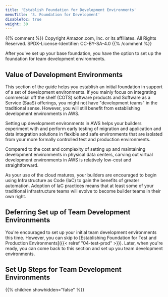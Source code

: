 ```yaml
---
title: 'Establish Foundation for Development Environments'
menuTitle: '3. Foundation for Development'
disableToc: true
weight: 30
---
```


{{% comment %}}
Copyright Amazon.com, Inc. or its affiliates. All Rights Reserved.
SPDX-License-Identifier: CC-BY-SA-4.0
{{% /comment %}}

After you've set up your base foundation, you have the option to set up the foundation for team development environments. 

## Value of Development Environments

This section of the guide helps you establish an initial foundation in support of a set of development environments. If you mainly focus on integrating commercial off the shelf (COTS) software products and Software as a Service (SaaS) offerings, you might not have "development teams" in the traditional sense.  However, you will still benefit from establishing development environments in AWS.

Setting up development environments in AWS helps your builders experiment with and perform early testing of migration and application and data integration solutions in flexible and safe environments that are isolated from your more formally controlled test and production environments.

Compared to the cost and complexity of setting up and maintaining development environments in physical data centers, carving out virtual development environments in AWS is relatively low-cost and straightforward.

As your use of the cloud matures, your builders are encouraged to begin using Infrastructure as Code (IaC) to gain the benefits of greater automation. Adoption of IaC practices means that at least some of your traditional infrastructure teams will evolve to become builder teams in their own right.

## Deferring Set up of Team Development Environments

You're encouraged to set up your initial team development environments this time. However, you can skip to [Establishing Foundation for Test and Production Environments]({{< relref "04-test-prod" >}}). Later, when you're ready, you can come back to this section and set up you team development environments.

## Set Up Steps for Team Development Environments

{{% children showhidden="false" %}}